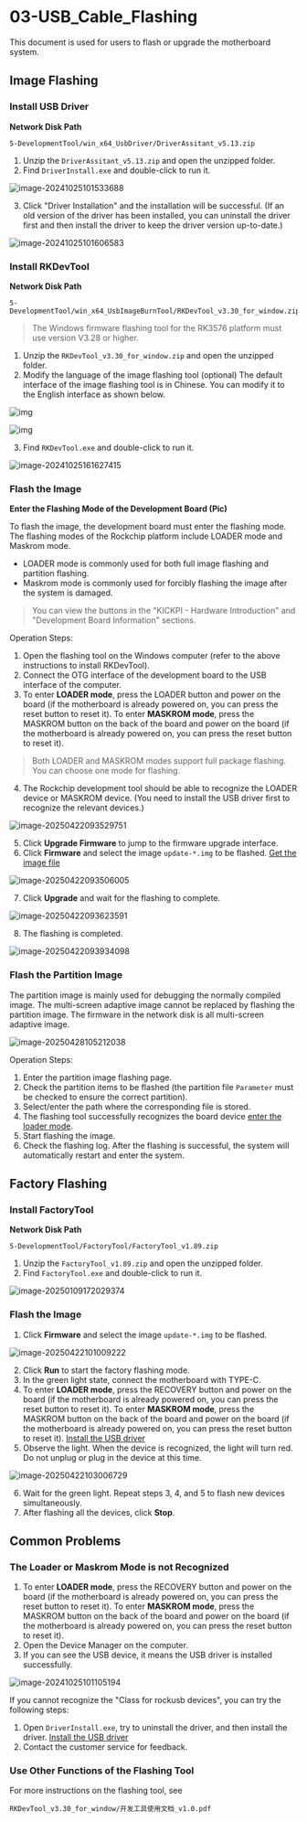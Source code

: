 # 03-USB_Cable_Flashing

This document is used for users to flash or upgrade the motherboard system.

## Image Flashing

### Install USB Driver <a id="USBDRV"> </a>

**Network Disk Path**

```
5-DevelopmentTool/win_x64_UsbDriver/DriverAssitant_v5.13.zip
```

1. Unzip the `DriverAssitant_v5.13.zip` and open the unzipped folder.
2. Find `DriverInstall.exe` and double-click to run it.

![image-20241025101533688](http://tanzhtanzh.oss-cn-shenzhen.aliyuncs.com/img/image-20241025101533688.png)

3. Click "Driver Installation" and the installation will be successful.
(If an old version of the driver has been installed, you can uninstall the driver first and then install the driver to keep the driver version up-to-date.)

![image-20241025101606583](http://tanzhtanzh.oss-cn-shenzhen.aliyuncs.com/img/image-20241025101606583.png)

### Install RKDevTool

**Network Disk Path**

```
5-DevelopmentTool/win_x64_UsbImageBurnTool/RKDevTool_v3.30_for_window.zip
```

> The Windows firmware flashing tool for the RK3576 platform must use version V3.28 or higher.

1. Unzip the `RKDevTool_v3.30_for_window.zip` and open the unzipped folder.
2. Modify the language of the image flashing tool (optional)
The default interface of the image flashing tool is in Chinese. You can modify it to the English interface as shown below.

![img](http://tanzhtanzh.oss-cn-shenzhen.aliyuncs.com/img/image-20231010202819610.png)

![img](http://tanzhtanzh.oss-cn-shenzhen.aliyuncs.com/img/image-20231010203036869.png)

3. Find `RKDevTool.exe` and double-click to run it.

![image-20241025161627415](http://tanzhtanzh.oss-cn-shenzhen.aliyuncs.com/img/image-20241025161627415.png)

### Flash the Image

**Enter the Flashing Mode of the Development Board (Pic) <a id="burn_mode"> </a>**

To flash the image, the development board must enter the flashing mode. The flashing modes of the Rockchip platform include LOADER mode and Maskrom mode.
- LOADER mode is commonly used for both full image flashing and partition flashing.
- Maskrom mode is commonly used for forcibly flashing the image after the system is damaged.

> You can view the buttons in the "KICKPI - Hardware Introduction" and "Development Board Information" sections.

Operation Steps:
1. Open the flashing tool on the Windows computer (refer to the above instructions to install RKDevTool).
2. Connect the OTG interface of the development board to the USB interface of the computer.
3. To enter **LOADER mode**, press the LOADER button and power on the board (if the motherboard is already powered on, you can press the reset button to reset it). To enter **MASKROM mode**, press the MASKROM button on the back of the board and power on the board (if the motherboard is already powered on, you can press the reset button to reset it).

> Both LOADER and MASKROM modes support full package flashing. You can choose one mode for flashing.

4. The Rockchip development tool should be able to recognize the LOADER device or MASKROM device. (You need to install the USB driver first to recognize the relevant devices.)

![image-20250422093529751](http://tanzhtanzh.oss-cn-shenzhen.aliyuncs.com/img/image-20250422093529751.png)

5. Click **Upgrade Firmware** to jump to the firmware upgrade interface.
6. Click **Firmware** and select the image `update-*.img` to be flashed. [Get the image file](01-获取镜像文件.md)

![image-20250422093506005](http://tanzhtanzh.oss-cn-shenzhen.aliyuncs.com/img/image-20250422093506005.png)

7. Click **Upgrade** and wait for the flashing to complete.

![image-20250422093623591](http://tanzhtanzh.oss-cn-shenzhen.aliyuncs.com/img/image-20250422093623591.png)

8. The flashing is completed.

![image-20250422093934098](http://tanzhtanzh.oss-cn-shenzhen.aliyuncs.com/img/image-20250422093934098.png)

### Flash the Partition Image

The partition image is mainly used for debugging the normally compiled image. The multi-screen adaptive image cannot be replaced by flashing the partition image. The firmware in the network disk is all multi-screen adaptive image.

![image-20250428105212038](http://tanzhtanzh.oss-cn-shenzhen.aliyuncs.com/img/image-20250428105212038.png)

Operation Steps:
1. Enter the partition image flashing page.
2. Check the partition items to be flashed (the partition file `Parameter` must be checked to ensure the correct partition).
3. Select/enter the path where the corresponding file is stored.
4. The flashing tool successfully recognizes the board device [enter the loader mode](#burn_mode).
5. Start flashing the image.
6. Check the flashing log. After the flashing is successful, the system will automatically restart and enter the system.

## Factory Flashing

### Install FactoryTool

**Network Disk Path**

```
5-DevelopmentTool/FactoryTool/FactoryTool_v1.89.zip
```

1. Unzip the `FactoryTool_v1.89.zip` and open the unzipped folder.
2. Find `FactoryTool.exe` and double-click to run it.

![image-20250109172029374](http://tanzhtanzh.oss-cn-shenzhen.aliyuncs.com/img/image-20250109172029374.png)

### Flash the Image

1. Click **Firmware** and select the image `update-*.img` to be flashed.

![image-20250422101009222](http://tanzhtanzh.oss-cn-shenzhen.aliyuncs.com/img/image-20250422101009222.png)

2. Click **Run** to start the factory flashing mode.
3. In the green light state, connect the motherboard with TYPE-C.
4. To enter **LOADER mode**, press the RECOVERY button and power on the board (if the motherboard is already powered on, you can press the reset button to reset it). To enter **MASKROM mode**, press the MASKROM button on the back of the board and power on the board (if the motherboard is already powered on, you can press the reset button to reset it). [Install the USB driver](#USBDRV)
5. Observe the light. When the device is recognized, the light will turn red. Do not unplug or plug in the device at this time.

![image-20250422103006729](http://tanzhtanzh.oss-cn-shenzhen.aliyuncs.com/img/image-20250422103006729.png)

6. Wait for the green light. Repeat steps 3, 4, and 5 to flash new devices simultaneously.
7. After flashing all the devices, click **Stop**.

## Common Problems

### The Loader or Maskrom Mode is not Recognized

1. To enter **LOADER mode**, press the RECOVERY button and power on the board (if the motherboard is already powered on, you can press the reset button to reset it). To enter **MASKROM mode**, press the MASKROM button on the back of the board and power on the board (if the motherboard is already powered on, you can press the reset button to reset it).
2. Open the Device Manager on the computer.
3. If you can see the USB device, it means the USB driver is installed successfully.

![image-20241025101105194](http://tanzhtanzh.oss-cn-shenzhen.aliyuncs.com/img/image-20241025101105194.png)

If you cannot recognize the "Class for rockusb devices", you can try the following steps:
1. Open `DriverInstall.exe`, try to uninstall the driver, and then install the driver. [Install the USB driver](#USBDRV)
2. Contact the customer service for feedback.

### Use Other Functions of the Flashing Tool

For more instructions on the flashing tool, see

```
RKDevTool_v3.30_for_window/开发工具使用文档_v1.0.pdf
```